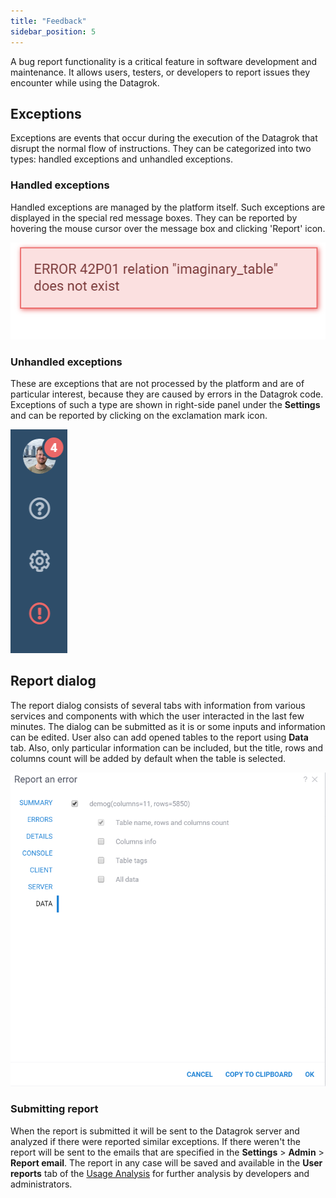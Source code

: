 ```yaml
---
title: "Feedback"
sidebar_position: 5
---
```


A bug report functionality is a critical feature in software development and maintenance. 
It allows users, testers, or developers to report issues they encounter while using the Datagrok.

## Exceptions

Exceptions are events that occur during the execution of the Datagrok that disrupt the normal flow of 
instructions. They can be categorized into two types: handled exceptions and unhandled exceptions.

### Handled exceptions

Handled exceptions are managed by the platform itself. Such exceptions are displayed in the special red message boxes.
They can be reported by hovering the mouse cursor over the message box and clicking 'Report' icon.

![Reporting of handled exception](img/handled_exception.gif)

### Unhandled exceptions

These are exceptions that are not processed by the platform and are of particular interest,
because they are caused by errors in the Datagrok code. Exceptions of such a type are shown in
right-side panel under the **Settings** and can be reported by clicking on the exclamation mark icon.

![Reporting of unhandled exception](img/unhandled_exception.png)

## Report dialog

The report dialog consists of several tabs with information from various services and components with which the user 
interacted in the last few minutes. The dialog can be submitted as it is or some inputs and information can be edited.
User also can add opened tables to the report using **Data** tab. Also, only particular information can be included, 
but the title, rows and columns count will be added by default when the table is selected.

![Report dialog](img/report_data_tab.png)

### Submitting report

When the report is submitted it will be sent to the Datagrok server and analyzed if there were reported similar exceptions.
If there weren't the report will be sent to the emails that are specified in the **Settings** > **Admin** > **Report email**.
The report in any case will be saved and available in the **User reports** tab of the [Usage Analysis](audit/usage-analysis.md) for 
further analysis by developers and administrators.

